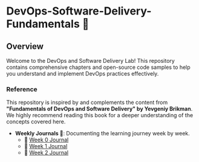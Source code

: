 # DevOps-Software-Delivery-Fundamentals 🚀
## Overview
Welcome to the DevOps and Software Delivery Lab! This repository contains comprehensive chapters and open-source code samples to help you understand and implement DevOps practices effectively.

### Reference

This repository is inspired by and complements the content from **"Fundamentals of DevOps and Software Delivery" by Yevgeniy Brikman**. We highly recommend reading this book for a deeper understanding of the concepts covered here.

- **Weekly Journals 📔**: Documenting the learning journey week by week.
  - 📅 [Week 0 Journal](journals/week-0.md)
  - 📅 [Week 1 Journal](journals/week-1.md)
  - 📅 [Week 2 Journal](journals/week-2.md)

